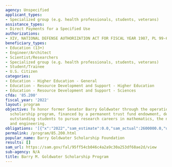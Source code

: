 ```yaml
---
agency: Unspecified
applicant_types:
- Specialized group (e.g. health professionals, students, veterans)
assistance_types:
- Direct Payments for a Specified Use
authorizations:
- XIV, NATIONAL DEFENSE AUTHORIZATION ACT FOR FISCAL YEAR 1987, PL 99-661.
beneficiary_types:
- Education (13+)
- Engineer/Architect
- Scientist/Researchers
- Specialized group (e.g. health professionals, students, veterans)
- Student/Trainee
- U.S. Citizen
categories:
- Education - Higher Education - General
- Education - Resource Development and Support - Higher Education
- Education - Resource Development and Support - Sciences
cfda: '85.200'
fiscal_year: '2022'
layout: program
objective: To honor former Senator Barry Goldwater through the operation of an education
  scholarship program, financed by a permanent trust fund endowment, designed to encourage
  outstanding students to pursue research careers in mathematics, the natural sciences,
  and engineering.
obligations: '[{"x":"2022","sam_estimate":0.0,"sam_actual":2600000.0,"usa_spending_actual":0.0},{"x":"2023","sam_estimate":3000000.0,"sam_actual":0.0,"usa_spending_actual":0.0},{"x":"2024","sam_estimate":3000000.0,"sam_actual":0.0,"usa_spending_actual":0.0}]'
permalink: /program/85.200.html
popular_name: Barry Goldwater Scholarship Foundation
results: []
sam_url: https://sam.gov/fal/95ff54cb046c4a2a9c30a253df68ae2d/view
sub-agency: N/A
title: Barry M. Goldwater Scholarship Program
---
```

